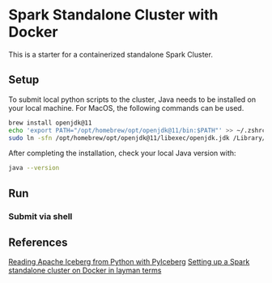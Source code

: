 # Spark Standalone Cluster with Docker

This is a starter for a containerized standalone Spark Cluster.

## Setup

To submit local python scripts to the cluster, Java needs to be installed on your local machine. For MacOS, the following commands can be used.

```bash
brew install openjdk@11
echo 'export PATH="/opt/homebrew/opt/openjdk@11/bin:$PATH"' >> ~/.zshrc
sudo ln -sfn /opt/homebrew/opt/openjdk@11/libexec/openjdk.jdk /Library/Java/JavaVirtualMachines/openjdk-11.jdk
```

After completing the installation, check your local Java version with:

```bash
java --version
```

## Run

### Submit via shell

###

## References

[Reading Apache Iceberg from Python with PyIceberg](https://medium.com/@tabular/reading-apache-iceberg-from-python-with-pyiceberg-8b8cff36f4f0)
[Setting up a Spark standalone cluster on Docker in layman terms](https://medium.com/@MarinAgli1/setting-up-a-spark-standalone-cluster-on-docker-in-layman-terms-8cbdc9fdd14b)
